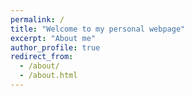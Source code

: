 ```yaml
---
permalink: /
title: "Welcome to my personal webpage"
excerpt: "About me"
author_profile: true
redirect_from: 
  - /about/
  - /about.html
---
```



